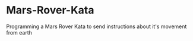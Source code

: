 # Mars-Rover-Kata
Programming a Mars Rover Kata to send instructions about it's movement from earth
